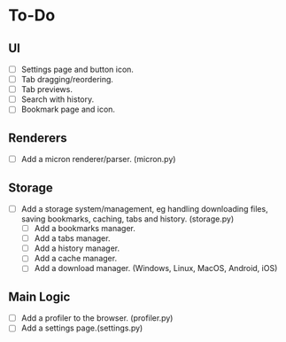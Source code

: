 # To-Do

## UI

- [ ] Settings page and button icon.
- [ ] Tab dragging/reordering.
- [ ] Tab previews.
- [ ] Search with history.
- [ ] Bookmark page and icon.

## Renderers

- [ ] Add a micron renderer/parser. (micron.py)

## Storage

- [ ] Add a storage system/management, eg handling downloading files, saving bookmarks, caching, tabs and history. (storage.py)
   - [ ] Add a bookmarks manager.
   - [ ] Add a tabs manager.
   - [ ] Add a history manager.
   - [ ] Add a cache manager.
   - [ ] Add a download manager. (Windows, Linux, MacOS, Android, iOS)

## Main Logic

- [ ] Add a profiler to the browser. (profiler.py)
- [ ] Add a settings page.(settings.py)
